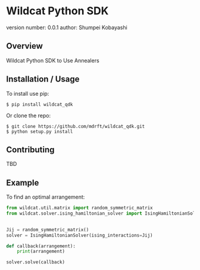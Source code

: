 Wildcat Python SDK
===============================

version number: 0.0.1
author: Shumpei Kobayashi

Overview
--------

Wildcat Python SDK to Use Annealers

Installation / Usage
--------------------

To install use pip:

    $ pip install wildcat_qdk


Or clone the repo:

    $ git clone https://github.com/mdrft/wildcat_qdk.git
    $ python setup.py install
    
Contributing
------------

TBD

Example
-------

To find an optimal arrangement:
```python
from wildcat.util.matrix import random_symmetric_matrix
from wildcat.solver.ising_hamiltonian_solver import IsingHamiltonianSolver

     
Jij = random_symmetric_matrix()
solver = IsingHamiltonianSolver(ising_interactions=Jij)

def callback(arrangement):
    print(arrangement)

solver.solve(callback)
```



